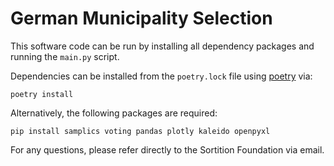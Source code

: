 # German Municipality Selection

This software code can be run by installing all dependency packages and running the `main.py` script.

Dependencies can be installed from the `poetry.lock` file using [poetry](https://python-poetry.org/) via:
```
poetry install
```

Alternatively, the following packages are required:
```
pip install samplics voting pandas plotly kaleido openpyxl
```

For any questions, please refer directly to the Sortition Foundation via email.
